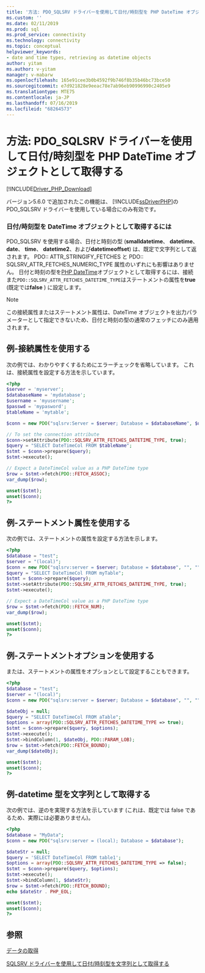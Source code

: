 ```yaml
---
title: '方法: PDO_SQLSRV ドライバーを使用して日付/時刻型を PHP DateTime オブジェクトとして取得する | Microsoft Docs'
ms.custom: ''
ms.date: 02/11/2019
ms.prod: sql
ms.prod_service: connectivity
ms.technology: connectivity
ms.topic: conceptual
helpviewer_keywords:
- date and time types, retrieving as datetime objects
author: yitam
ms.author: v-yitam
manager: v-mabarw
ms.openlocfilehash: 165e91cee3b0b4592f9b746f8b35b46bc73bce50
ms.sourcegitcommit: e7d921828e9eeac78e7ab96eb90996990c2405e9
ms.translationtype: MTE75
ms.contentlocale: ja-JP
ms.lasthandoff: 07/16/2019
ms.locfileid: "68264573"
---
```

# <a name="how-to-retrieve-date-and-time-types-as-php-datetime-objects-using-the-pdosqlsrv-driver"></a>方法: PDO_SQLSRV ドライバーを使用して日付/時刻型を PHP DateTime オブジェクトとして取得する
[!INCLUDE[Driver_PHP_Download](../../includes/driver_php_download.md)]

バージョン5.6.0 で追加されたこの機能は、 [!INCLUDE[ssDriverPHP](../../includes/ssdriverphp_md.md)]の PDO_SQLSRV ドライバーを使用している場合にのみ有効です。

### <a name="to-retrieve-date-and-time-types-as-datetime-objects"></a>日付/時刻型を DateTime オブジェクトとして取得するには

PDO_SQLSRV を使用する場合、日付と時刻の型 (**smalldatetime**、 **datetime**、 **date**、 **time**、 **datetime2**、および**datetimeoffset**) は、既定で文字列として返されます。 PDO:: ATTR_STRINGIFY_FETCHES と PDO:: SQLSRV_ATTR_FETCHES_NUMERIC_TYPE 属性のいずれにも影響はありません。 日付と時刻の型を[PHP DateTime](http://php.net/manual/en/class.datetime.php)オブジェクトとして取得するには、接続また`PDO::SQLSRV_ATTR_FETCHES_DATETIME_TYPE`はステートメントの属性を**true** (既定では**false** ) に設定します。

> [!NOTE]
> この接続属性またはステートメント属性は、DateTime オブジェクトを出力パラメーターとして指定できないため、日付と時刻の型の通常のフェッチにのみ適用されます。

## <a name="example---use-the-connection-attribute"></a>例-接続属性を使用する
次の例では、わかりやすくするためにエラーチェックを省略しています。 これは、接続属性を設定する方法を示しています。

```php
<?php
$server = 'myserver';
$databaseName = 'mydatabase';
$username = 'myusername';
$passwd = 'mypasword';
$tableName = 'mytable';

$conn = new PDO("sqlsrv:Server = $server; Database = $databaseName", $username, $passwd);

// To set the connection attribute
$conn->setAttribute(PDO::SQLSRV_ATTR_FETCHES_DATETIME_TYPE, true);
$query = "SELECT DateTimeCol FROM $tableName";
$stmt = $conn->prepare($query);
$stmt->execute();

// Expect a DateTimeCol value as a PHP DateTime type
$row = $stmt->fetch(PDO::FETCH_ASSOC);
var_dump($row);

unset($stmt);
unset($conn);
?>
```

## <a name="example---use-the-statement-attribute"></a>例-ステートメント属性を使用する
次の例では、ステートメントの属性を設定する方法を示します。

```php
<?php
$database = "test";
$server = "(local)";
$conn = new PDO("sqlsrv:server = $server; Database = $database", "", "");
$query = "SELECT DateTimeCol FROM myTable";
$stmt = $conn->prepare($query);
$stmt->setAttribute(PDO::SQLSRV_ATTR_FETCHES_DATETIME_TYPE, true);
$stmt->execute();

// Expect a DateTimeCol value as a PHP DateTime type
$row = $stmt->fetch(PDO::FETCH_NUM);
var_dump($row);

unset($stmt);
unset($conn);
?>
```

## <a name="example---use-the-statement-option"></a>例-ステートメントオプションを使用する
または、ステートメントの属性をオプションとして設定することもできます。

```php
<?php
$database = "test";
$server = "(local)";
$conn = new PDO("sqlsrv:server = $server; Database = $database", "", "");

$dateObj = null;
$query = "SELECT DateTimeCol FROM aTable";
$options = array(PDO::SQLSRV_ATTR_FETCHES_DATETIME_TYPE => true);
$stmt = $conn->prepare($query, $options);
$stmt->execute();
$stmt->bindColumn(1, $dateObj, PDO::PARAM_LOB);
$row = $stmt->fetch(PDO::FETCH_BOUND);
var_dump($dateObj);

unset($stmt);
unset($conn);
?>
```

## <a name="example---retrieve-datetime-types-as-strings"></a>例-datetime 型を文字列として取得する
次の例では、逆のを実現する方法を示しています (これは、既定では false であるため、実際には必要ありません)。

```php
<?php
$database = "MyData";
$conn = new PDO("sqlsrv:server = (local); Database = $database");

$dateStr = null;
$query = 'SELECT DateTimeCol FROM table1';
$options = array(PDO::SQLSRV_ATTR_FETCHES_DATETIME_TYPE => false);
$stmt = $conn->prepare($query, $options);
$stmt->execute();
$stmt->bindColumn(1, $dateStr);
$row = $stmt->fetch(PDO::FETCH_BOUND);
echo $dateStr . PHP_EOL;

unset($stmt);
unset($conn);
?>
```

## <a name="see-also"></a>参照
[データの取得](../../connect/php/retrieving-data.md)

[SQLSRV ドライバーを使用して日付/時刻型を文字列として取得する](../../connect/php/how-to-retrieve-date-and-time-type-as-strings-using-the-sqlsrv-driver.md)